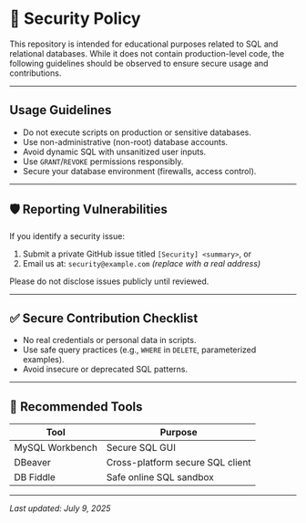 # 🔐 Security Policy

This repository is intended for educational purposes related to SQL and relational databases. While it does not contain production-level code, the following guidelines should be observed to ensure secure usage and contributions.

---

## Usage Guidelines

- Do not execute scripts on production or sensitive databases.
- Use non-administrative (non-root) database accounts.
- Avoid dynamic SQL with unsanitized user inputs.
- Use `GRANT`/`REVOKE` permissions responsibly.
- Secure your database environment (firewalls, access control).

---

## 🛡 Reporting Vulnerabilities

If you identify a security issue:

1. Submit a private GitHub issue titled `[Security] <summary>`, or  
2. Email us at: `security@example.com` *(replace with a real address)*

Please do not disclose issues publicly until reviewed.

---

## ✅ Secure Contribution Checklist

- No real credentials or personal data in scripts.
- Use safe query practices (e.g., `WHERE` in `DELETE`, parameterized examples).
- Avoid insecure or deprecated SQL patterns.

---

## 🧪 Recommended Tools

| Tool             | Purpose                            |
|------------------|------------------------------------|
| MySQL Workbench  | Secure SQL GUI                     |
| DBeaver          | Cross-platform secure SQL client   |
| DB Fiddle        | Safe online SQL sandbox            |

---

_Last updated: July 9, 2025_
